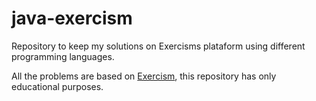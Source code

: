 # java-exercism
Repository to keep my solutions on Exercisms plataform using different programming languages.

All the problems are based on [Exercism](http://exercism.io/), this repository has only educational purposes.
